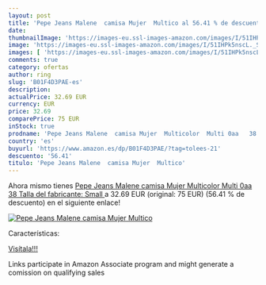 ```yaml
---
layout: post
title: 'Pepe Jeans Malene  camisa Mujer  Multico al 56.41 % de descuento'
date: 
thumbnailImage: 'https://images-eu.ssl-images-amazon.com/images/I/51IHPk5nscL._SL200_.jpg'
image: 'https://images-eu.ssl-images-amazon.com/images/I/51IHPk5nscL._SL200_.jpg'
images: [ 'https://images-eu.ssl-images-amazon.com/images/I/51IHPk5nscL._SL200_.jpg' ]
comments: true
category: ofertas
author: ring
slug: 'B01F4D3PAE-es'
description:
actualPrice: 32.69 EUR
currency: EUR
price: 32.69
comparePrice: 75 EUR
inStock: true
prodname: 'Pepe Jeans Malene  camisa Mujer  Multicolor  Multi 0aa   38  Talla del fabricante: Small '
country: 'es'
buyurl: 'https://www.amazon.es/dp/B01F4D3PAE/?tag=tolees-21'
descuento: '56.41'
titulo: 'Pepe Jeans Malene  camisa Mujer  Multico'
---
```


Ahora mismo tienes [Pepe Jeans Malene  camisa Mujer  Multicolor  Multi 0aa   38  Talla del fabricante: Small ](https://www.amazon.es/dp/B01F4D3PAE/?tag=tolees-21) a 32.69 EUR (original: 75 EUR) (56.41 %  de descuento) en el siguiente enlace!

[![Pepe Jeans Malene  camisa Mujer  Multico](https://images-eu.ssl-images-amazon.com/images/I/51IHPk5nscL._SL200_.jpg)](https://www.amazon.es/dp/B01F4D3PAE/?tag=tolees-21)

Características:


[Visítala!!!](https://www.amazon.es/dp/B01F4D3PAE/?tag=tolees-21)

Links participate in Amazon Associate program and might generate a comission on qualifying sales

